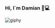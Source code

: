 ### Hi, I`m Damian 👋💻
![giphy](https://user-images.githubusercontent.com/78944687/181283378-b8f6e112-a5bd-4544-bcc5-36d0b05ce349.gif) 

<!--
**Damian626/Damian626** is a ✨ _special_ ✨ repository because its `README.md` (this file) appears on your GitHub profile.

Here are some ideas to get you started:

- 🔭 I’m currently working on ...
- 🌱 I’m currently learning ...
- 👯 I’m looking to collaborate on ...
- 🤔 I’m looking for help with ...
- 💬 Ask me about ...
- 📫 How to reach me: ...
- 😄 Pronouns: ...
- ⚡ Fun fact: ...
-->
